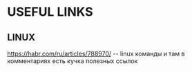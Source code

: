 # USEFUL LINKS

## LINUX
https://habr.com/ru/articles/788970/ -- linux команды и там в комментариях есть кучка полезных ссылок

